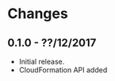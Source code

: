 Changes 
=======
0.1.0 - ??/12/2017
------------------

* Initial release.
* CloudFormation API added